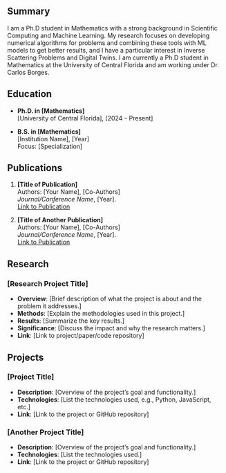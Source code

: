 ## Summary
I am a Ph.D student in Mathematics with a strong background in Scientific Computing and Machine Learning. My research focuses on developing numerical algorithms for problems and combining these tools with ML models to get better results, and I have a particular interest in Inverse Scattering Problems and Digital Twins. I am currently a Ph.D student in Mathematics at the University of Central Florida and am working under Dr. Carlos Borges.

## Education
- **Ph.D. in [Mathematics]**  
  [University of Central Florida], [2024 – Present]  

- **B.S. in [Mathematics]**  
  [Institution Name], [Year]  
  Focus: [Specialization]

## Publications
1. **[Title of Publication]**  
   Authors: [Your Name], [Co-Authors]  
   *Journal/Conference Name*, [Year].  
   [Link to Publication](#)

2. **[Title of Another Publication]**  
   Authors: [Your Name], [Co-Authors]  
   *Journal/Conference Name*, [Year].  
   [Link to Publication](#)

## Research
### [Research Project Title]
- **Overview**: [Brief description of what the project is about and the problem it addresses.]
- **Methods**: [Explain the methodologies used in this project.]
- **Results**: [Summarize the key results.]
- **Significance**: [Discuss the impact and why the research matters.]
- **Link**: [Link to project/paper/code repository]

## Projects
### [Project Title]
- **Description**: [Overview of the project’s goal and functionality.]
- **Technologies**: [List the technologies used, e.g., Python, JavaScript, etc.]
- **Link**: [Link to the project or GitHub repository]

### [Another Project Title]
- **Description**: [Overview of the project’s goal and functionality.]
- **Technologies**: [List the technologies used.]
- **Link**: [Link to the project or GitHub repository]

